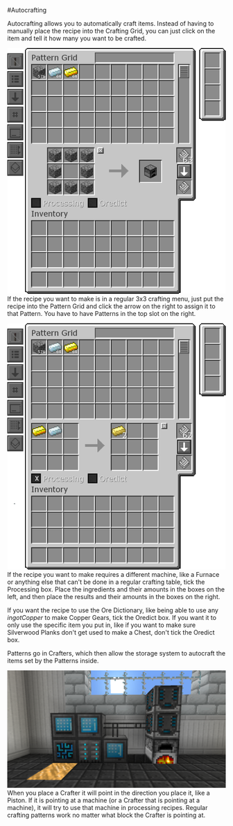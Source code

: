 #Autocrafting

Autocrafting allows you to automatically craft items. Instead of having to manually place the recipe into the Crafting Grid, you can just click on the item and tell it how many you want to be crafted.

![](pattern_grid.png)
If the recipe you want to make is in a regular 3x3 crafting menu, just put the recipe into the Pattern Grid and click the arrow on the right to assign it to that Pattern.
You have to have Patterns in the top slot on the right.

![](processing.png)
If the recipe you want to make requires a different machine, like a Furnace or anything else that can't be done in a regular crafting table, tick the Processing box. Place the ingredients and their amounts in the boxes on the left, and then place the results and their amounts  in the boxes on the right.

If you want the recipe to use the Ore Dictionary, like being able to use any *ingotCopper* to make Copper Gears, tick the Oredict box. If you want it to only use the specific item you put in, like if you want to make sure Silverwood Planks don't get used to make a Chest, don't tick the Oredict box.

Patterns go in Crafters, which then allow the storage system to autocraft the items set by the Patterns inside.

![](processing_recipe.png)
When you place a Crafter it will point in the direction you place it, like a Piston. If it is pointing at a machine (or a Crafter that is pointing at a machine), it will try to use that machine in processing recipes. Regular crafting patterns work no matter what block the Crafter is pointing at.
